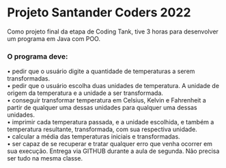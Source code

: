 # Projeto Santander Coders 2022
Como projeto final da etapa de Coding Tank, tive 3 horas para desenvolver um programa em Java com POO.

### O programa deve:
• pedir que o usuário digite a quantidade de temperaturas a serem transformadas.<br/>
• pedir que o usuário escolha duas unidades de temperatura. A unidade de origem da temperatura e a unidade a ser transformada.<br/>
• conseguir transformar temperatura em Celsius, Kelvin e Fahrenheit a partir de qualquer uma dessas unidades para qualquer uma dessas unidades.<br/>
• imprimir cada temperatura passada, e a unidade escolhida, e também a temperatura resultante, transformada, com sua respectiva unidade.<br/>
• calcular a média das temperaturas iniciais e transformadas.<br/>
• ser capaz de se recuperar e tratar qualquer erro que venha ocorrer em sua execução. Entrega via GITHUB durante a aula de segunda. Não precisa ser tudo na mesma classe.
